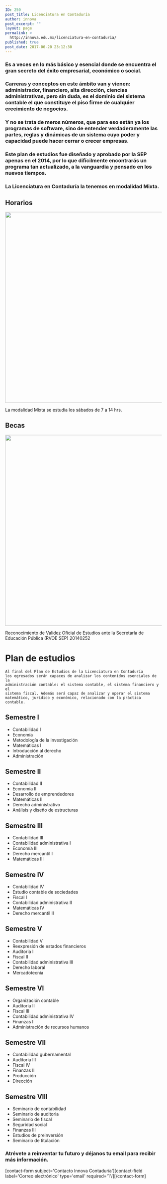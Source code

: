 ```yaml
---
ID: 250
post_title: Licenciatura en Contaduría
author: innova
post_excerpt: ""
layout: page
permalink: >
  http://innova.edu.mx/licenciatura-en-contaduria/
published: true
post_date: 2017-06-20 23:12:30
---
```


### Es a veces en lo más básico y esencial donde se encuentra el gran secreto del éxito empresarial, económico o social. 

### Carreras y conceptos en este ámbito van y vienen: administrador, financiero, alta dirección, ciencias administrativas, pero sin duda, es el dominio del sistema contable el que constituye el piso firme de cualquier crecimiento de negocios.

### Y no se trata de meros números, que para eso están ya los programas de software, sino de entender verdaderamente las partes, reglas y dinámicas de un sistema cuyo poder y capacidad puede hacer cerrar o crecer empresas.

### Este plan de estudios fue diseñado y aprobado por la SEP apenas en el 2014, por lo que difícilmente encontrarás un programa tan actualizado, a la vanguardia y pensado en los nuevos tiempos.

### La Licenciatura en Contaduría la tenemos en modalidad **Mixta**.

## Horarios

<img src="http://innova.edu.mx/wp-content/uploads/2017/06/PromocionVerano2017Horarios.png" alt="" width="792" height="612" class="alignnone size-full wp-image-334">

La modalidad Mixta se estudia los sábados de 7 a 14 hrs.

## Becas

<img src="http://innova.edu.mx/wp-content/uploads/2017/06/PromocionVerano2017.png" alt="" width="792" height="612" class="alignnone size-full wp-image-335">

Reconocimiento de Validez Oficial de Estudios ante la Secretaría de Educación Pública (RVOE SEP)  20140252

# Plan de estudios

<code>Al final del Plan de Estudios de la Licenciatura en Contaduría los egresados serán capaces de analizar los contenidos esenciales de la administración contable: el sistema contable, el sistema financiero y el sistema fiscal. Además será capaz de analizar y operar el sistema matemático, jurídico y económico, relacionado con la práctica contable.</code>

## Semestre I
 
- Contabilidad I
- Economía
- Metodología de la investigación 
- Matemáticas I
- Introducción al derecho 
- Administración

## Semestre II

- Contabilidad II
- Economía II
- Desarrollo de emprendedores 
- Matemáticas II
- Derecho administrativo
- Análisis y diseño de estructuras 

## Semestre III

- Contabilidad III
- Contabilidad administrativa I
- Economía III
- Derecho mercantil I
- Matemáticas III


## Semestre IV

- Contabilidad IV
- Estudio contable de sociedades 
- Fiscal I
- Contabilidad administrativa II
- Matemáticas IV
- Derecho mercantil II

## Semestre V

- Contabilidad V
- Reexpresión de estados financieros 
- Auditoria I
- Fiscal II
- Contabilidad administrativa III
- Derecho laboral 
- Mercadotecnia

## Semestre VI

- Organización contable
- Auditoria II
- Fiscal III
- Contabilidad administrativa IV
- Finanzas I
- Administración de recursos humanos

## Semestre VII

- Contabilidad gubernamental
- Auditoria III
- Fiscal IV
- Finanzas II
- Producción
- Dirección

## Semestre VIII

- Seminario de contabilidad
- Seminario de auditoria
- Seminario de fiscal
- Seguridad social
- Finanzas III
- Estudios de preinversión 
- Seminario de titulación

### <strong>Atrévete a reinventar tu futuro</strong> y déjanos tu email para recibir más información.
[contact-form subject='Contacto Innova Contaduría'][contact-field label='Correo electrónico' type='email' required='1'/][/contact-form]